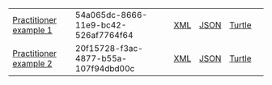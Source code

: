 <table class="list" width="100%">
            <tr>
                <td><a href="Practitioner-54a065dc-8666-11e9-bc42-526af7764f64.html">Practitioner example 1</a></td>
                <td>54a065dc-8666-11e9-bc42-526af7764f64</td>
                <td><a href="Practitioner-54a065dc-8666-11e9-bc42-526af7764f64.xml.html">XML</a></td>
                <td><a href="Practitioner-54a065dc-8666-11e9-bc42-526af7764f64.json.html">JSON</a></td>
                <td><a href="Practitioner-54a065dc-8666-11e9-bc42-526af7764f64.ttl.html">Turtle</a></td>
                <td></td>
            </tr>
            <tr>
                <td><a href="Practitioner-20f15728-f3ac-4877-b55a-107f94dbd00c.html">Practitioner example 2</a></td>
                <td>20f15728-f3ac-4877-b55a-107f94dbd00c</td>
                <td><a href="Practitioner-20f15728-f3ac-4877-b55a-107f94dbd00c.xml.html">XML</a></td>
                <td><a href="Practitioner-20f15728-f3ac-4877-b55a-107f94dbd00c.json.html">JSON</a></td>
                <td><a href="Practitioner-20f15728-f3ac-4877-b55a-107f94dbd00c.ttl.html">Turtle</a></td>
                <td></td>
            </tr>
</table>